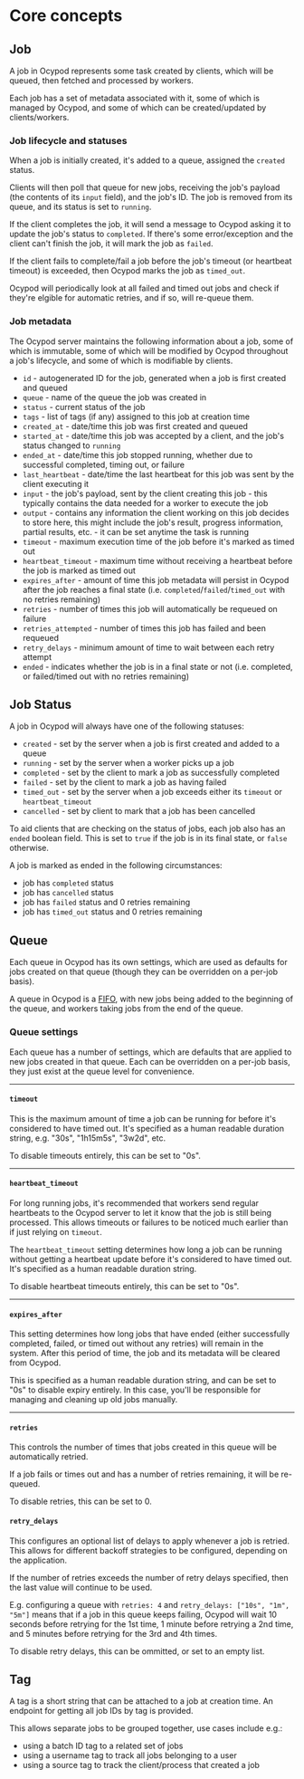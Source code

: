 # Core concepts

## Job

A job in Ocypod represents some task created by clients, which will be queued,
then fetched and processed by workers.

Each job has a set of metadata associated with it, some of which is managed
by Ocypod, and some of which can be created/updated by clients/workers.


### Job lifecycle and statuses

When a job is initially created, it's added to a queue, assigned the
`created` status.

Clients will then poll that queue for new jobs, receiving the job's payload
(the contents of its `input` field), and the job's ID. The job is removed
from its queue, and its status is set to `running`.

If the client completes the job, it will send a message to Ocypod asking
it to update the job's status to `completed`. If there's some
error/exception and the client can't finish the job, it will mark the job
as `failed`.

If the client fails to complete/fail a job before the job's timeout (or
heartbeat timeout) is exceeded, then Ocypod marks the job as `timed_out`.

Ocypod will periodically look at all failed and timed out jobs and check if
they're elgible for automatic retries, and if so, will re-queue them.


### Job metadata

The Ocypod server maintains the following information about a job, some of
which is immutable, some of which will be modified by Ocypod throughout a
job's lifecycle, and some of which is modifiable by clients.

* `id` - autogenerated ID for the job, generated when a job is first created and queued
* `queue` - name of the queue the job was created in
* `status` - current status of the job
* `tags` - list of tags (if any) assigned to this job at creation time
* `created_at` - date/time this job was first created and queued
* `started_at` - date/time this job was accepted by a client, and the job's status changed to `running`
* `ended_at` - date/time this job stopped running, whether due to successful completed, timing out, or failure
* `last_heartbeat` - date/time the last heartbeat for this job was sent by the client executing it
* `input` - the job's payload, sent by the client creating this job - this typically contains the data needed for a worker to execute the job
* `output` - contains any information the client working on this job decides to store here, this might include the job's result, progress information, partial results, etc. - it can be set anytime the task is running
* `timeout` - maximum execution time of the job before it's marked as timed out
* `heartbeat_timeout` - maximum time without receiving a heartbeat before the job is marked as timed out
* `expires_after` - amount of time this job metadata will persist in Ocypod after the job reaches a final state (i.e. `completed`/`failed`/`timed_out` with no retries remaining)
* `retries` - number of times this job will automatically be requeued on failure
* `retries_attempted` - number of times this job has failed and been requeued
* `retry_delays` - minimum amount of time to wait between each retry attempt
* `ended` - indicates whether the job is in a final state or not (i.e. completed, or failed/timed out with no retries remaining)


## Job Status

A job in Ocypod will always have one of the following statuses:

* `created` - set by the server when a job is first created and added to a queue
* `running` - set by the server when a worker picks up a job
* `completed` - set by the client to mark a job as successfully completed
* `failed` - set by the client to mark a job as having failed
* `timed_out` - set by the server when a job exceeds either its `timeout` or `heartbeat_timeout`
* `cancelled` - set by client to mark that a job has been cancelled

To aid clients that are checking on the status of jobs, each job also has an
`ended` boolean field. This is set to `true` if the job is in its final state,
or `false` otherwise.

A job is marked as ended in the following circumstances:

* job has `completed` status
* job has `cancelled` status
* job has `failed` status and 0 retries remaining
* job has `timed_out` status and 0 retries remaining

## Queue

Each queue in Ocypod has its own settings, which are used as
defaults for jobs created on that queue (though they can be overridden on a per-job
basis).

A queue in Ocypod is a [FIFO](https://en.wikipedia.org/wiki/FIFO_(computing_and_electronics)),
with new jobs being added to the beginning of the queue, and workers
taking jobs from the end of the queue.


### Queue settings

Each queue has a number of settings, which are defaults that are applied
to new jobs created in that queue. Each can be overridden on a per-job basis,
they just exist at the queue level for convenience.

---

#### `timeout`

This is the maximum amount of time a job can be running for before it's
considered to have timed out. It's specified as a human readable duration
string, e.g. "30s", "1h15m5s", "3w2d", etc.

To disable timeouts entirely, this can be set to "0s".

---

#### `heartbeat_timeout`

For long running jobs, it's recommended that workers send regular heartbeats
to the Ocypod server to let it know that the job is still being processed.
This allows timeouts or failures to be noticed much earlier than if just
relying on `timeout`.

The `heartbeat_timeout` setting determines how long a job can be running
without getting a heartbeat update before it's considered to have timed out.
It's specified as a human readable duration string.

To disable heartbeat timeouts entirely, this can be set to "0s".

---

#### `expires_after`

This setting determines how long jobs that have ended (either successfully
completed, failed, or timed out without any retries) will remain in the system.
After this period of time, the job and its metadata will be cleared from Ocypod.

This is specified as a human readable duration string, and can be set to
"0s" to disable expiry entirely. In this case, you'll be responsible for
managing and cleaning up old jobs manually.

---

#### `retries`

This controls the number of times that jobs created in this queue will be automatically retried.

If a job fails or times out and has a number of retries remaining, it will be re-queued.

To disable retries, this can be set to 0.

#### `retry_delays`

This configures an optional list of delays to apply whenever a job is retried. This allows for different backoff strategies
to be configured, depending on the application.

If the number of retries exceeds the number of retry delays specified, then the last value will continue to be used.

E.g. configuring a queue with `retries: 4` and `retry_delays: ["10s", "1m", "5m"]` means that if a job in this queue
keeps failing, Ocypod will wait 10 seconds before retrying for the 1st time, 1 minute before retrying a 2nd time, and 5 minutes before retrying for the 3rd and 4th times.

To disable retry delays, this can be ommitted, or set to an empty list.

## Tag

A tag is a short string that can be attached to a job at creation time.
An endpoint for getting all job IDs by tag is provided.

This allows separate jobs to be grouped together, use cases include e.g.:

* using a batch ID tag to a related set of jobs
* using a username tag to track all jobs belonging to a user
* using a source tag to track the client/process that created a job
